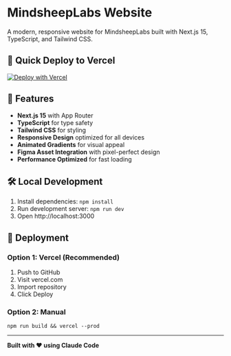 # MindsheepLabs Website

A modern, responsive website for MindsheepLabs built with Next.js 15, TypeScript, and Tailwind CSS.

## 🚀 Quick Deploy to Vercel

[![Deploy with Vercel](https://vercel.com/button)](https://vercel.com/new/clone?repository-url=https://github.com/your-username/mindsheeplabs-website)

## 🌟 Features

- **Next.js 15** with App Router
- **TypeScript** for type safety
- **Tailwind CSS** for styling
- **Responsive Design** optimized for all devices
- **Animated Gradients** for visual appeal
- **Figma Asset Integration** with pixel-perfect design
- **Performance Optimized** for fast loading

## 🛠️ Local Development

1. Install dependencies: `npm install`
2. Run development server: `npm run dev`
3. Open http://localhost:3000

## 🚀 Deployment

### Option 1: Vercel (Recommended)
1. Push to GitHub
2. Visit vercel.com
3. Import repository
4. Click Deploy

### Option 2: Manual
`npm run build && vercel --prod`

---

**Built with ❤️ using Claude Code**
